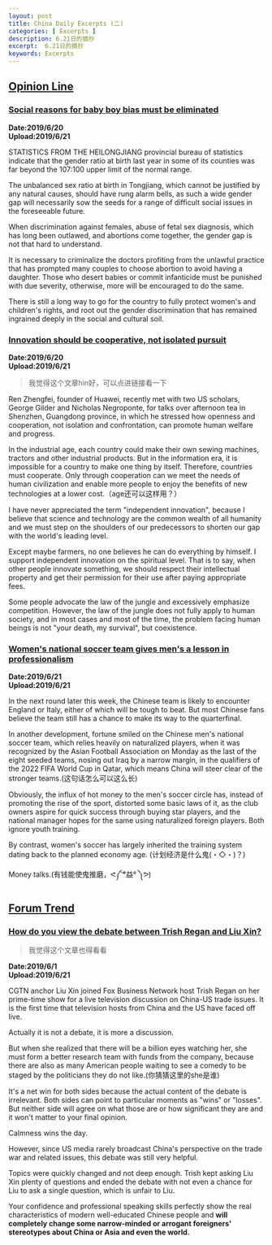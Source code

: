 ```yaml
---
layout: post
title: China Daily Excerpts (二)
categories: [ Excerpts ]
description: 6.21日的摘抄
excerpt:  6.21日的摘抄
keywords: Excerpts
---
```


## [Opinion Line](http://www.chinadaily.com.cn/opinion/opinionline)

### [Social reasons for baby boy bias must be eliminated](http://www.chinadaily.com.cn/a/201906/20/WS5d0ad175a3103dbf14329385.html)

**Date:2019/6/20**  
**Upload:2019/6/21**  

STATISTICS FROM THE HEILONGJIANG provincial bureau of statistics indicate that the gender ratio at birth last year in some of its counties was far beyond the 107:100 upper limit of the normal range. 

The unbalanced sex ratio at birth in Tongjiang, which cannot be justified by any natural causes, should have rung alarm bells, as such a wide gender gap will necessarily sow the seeds for a range of difficult social issues in the foreseeable future.

When discrimination against females, abuse of fetal sex diagnosis, which has long been outlawed, and abortions come together, the gender gap is not that hard to understand.

It is necessary to criminalize the doctors profiting from the unlawful practice that has prompted many couples to choose abortion to avoid having a daughter. Those who desert babies or commit infanticide must be punished with due severity, otherwise, more will be encouraged to do the same.

There is still a long way to go for the country to fully protect women's and children's rights, and root out the gender discrimination that has remained ingrained deeply in the social and cultural soil.

### [Innovation should be cooperative, not isolated pursuit](http://www.chinadaily.com.cn/a/201906/20/WS5d0b8d97a3103dbf143295f7.html)

**Date:2019/6/20**  
**Upload:2019/6/21**  

> 我觉得这个文章hin好，可以点进链接看一下  

Ren Zhengfei, founder of Huawei, recently met with two US scholars, George Gilder and Nicholas Negroponte, for talks over afternoon tea in Shenzhen, Guangdong province, in which he stressed how openness and cooperation, not isolation and confrontation, can promote human welfare and progress. 

In the industrial age, each country could make their own sewing machines, tractors and other industrial products. But in the information era, it is impossible for a country to make one thing by itself. Therefore, countries must cooperate. Only through cooperation can we meet the needs of human civilization and enable more people to enjoy the benefits of new technologies at a lower cost.（age还可以这样用？）

I have never appreciated the term "independent innovation", because I believe that science and technology are the common wealth of all humanity and we must step on the shoulders of our predecessors to shorten our gap with the world's leading level. 

Except maybe farmers, no one believes he can do everything by himself. I support independent innovation on the spiritual level. That is to say, when other people innovate something, we should respect their intellectual property and get their permission for their use after paying appropriate fees.

Some people advocate the law of the jungle and excessively emphasize competition. However, the law of the jungle does not fully apply to human society, and in most cases and most of the time, the problem facing human beings is not "your death, my survival", but coexistence.

### [Women's national soccer team gives men's a lesson in professionalism](http://www.chinadaily.com.cn/a/201906/21/WS5d0c22b6a3103dbf143296b2.html)

**Date:2019/6/21**  
**Upload:2019/6/21**  

 In the next round later this week, the Chinese team is likely to encounter England or Italy, either of which will be tough to beat. But most Chinese fans believe the team still has a chance to make its way to the quarterfinal.

In another development, fortune smiled on the Chinese men's national soccer team, which relies heavily on naturalized players, when it was recognized by the Asian Football Association on Monday as the last of the eight seeded teams, nosing out Iraq by a narrow margin, in the qualifiers of the 2022 FIFA World Cup in Qatar, which means China will steer clear of the stronger teams.(这句话怎么可以这么长)

Obviously, the influx of hot money to the men's soccer circle has, instead of promoting the rise of the sport, distorted some basic laws of it, as the club owners aspire for quick success through buying star players, and the national manager hopes for the same using naturalized foreign players. Both ignore youth training.

By contrast, women's soccer has largely inherited the training system dating back to the planned economy age. (计划经济是什么鬼(・◇・)？)

Money talks.(有钱能使鬼推磨，ᕙ༼ ͝°益° ༽ᕗ)

<!-- ### [Title](link) 
<font face="sans-serif" size=3>
**Date:**  
**Upload:**  

</font>   -->

## [Forum Trend](http://www.chinadaily.com.cn/opinion/forumtrends)

### [How do you view the debate between Trish Regan and Liu Xin?](http://www.chinadaily.com.cn/a/201906/01/WS5cf1c12ca3104842260bef69.html)

> 我觉得这个文章也得看看

**Date:2019/6/1**  
**Upload:2019/6/21**  

CGTN anchor Liu Xin joined Fox Business Network host Trish Regan on her prime-time show for a live television discussion on China-US trade issues. It is the first time that television hosts from China and the US have faced off live. 

Actually it is not a debate, it is more a discussion.

But when she realized that there will be a billion eyes watching her, she must form a better research team with funds from the company, because there are also as many American people waiting to see a comedy to be staged by the politicians they do not like.(你猜猜这里的she是谁)

It's a net win for both sides because the actual content of the debate is irrelevant. Both sides can point to particular moments as "wins" or "losses". But neither side will agree on what those are or how significant they are and it won't matter to your final opinion.

Calmness wins the day.

However, since US media rarely broadcast China's perspective on the trade war and related issues, this debate was still very helpful.

Topics were quickly changed and not deep enough. Trish kept asking Liu Xin plenty of questions and ended the debate with not even a chance for Liu to ask a single question, which is unfair to Liu.

Your confidence and professional speaking skills perfectly show the real characteristics of modern well-educated Chinese people and **will completely change some narrow-minded or arrogant foreigners' stereotypes about China or Asia and even the world.**
